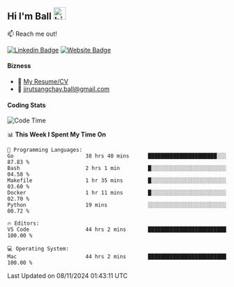 ## Hi I'm Ball <img src="https://user-images.githubusercontent.com/1303154/88677602-1635ba80-d120-11ea-84d8-d263ba5fc3c0.gif" width="28px" height="28px" alt="hi">
 
:mailbox: Reach me out!

[![Linkedin Badge](https://img.shields.io/badge/-Jirut-0e76a8?style=flat&labelColor=0e76a8&logo=linkedin&logoColor=white)](https://www.linkedin.com/in/jirut-sangchay-338370251)
[![Website Badge](https://img.shields.io/badge/Website-184aa8?logo=website&logoColor=)](https://resume-jirut.web.app)

<!-- TODO: Add last video link -->
#### Bizness
- :paperclip: [My Resume/CV](https://github.com/Jirut01/Jirut01/blob/main/resume_jirut.pdf)
- :email: jirutsangchay.ball@gmail.com

#### Coding Stats


<!--START_SECTION:waka-->
![Code Time](http://img.shields.io/badge/Code%20Time-1%2C735%20hrs%2013%20mins-blue)

📊 **This Week I Spent My Time On** 

```text
💬 Programming Languages: 
Go                       38 hrs 40 mins      ██████████████████████░░░   87.83 % 
Bash                     2 hrs 1 min         █░░░░░░░░░░░░░░░░░░░░░░░░   04.58 % 
Makefile                 1 hr 35 mins        █░░░░░░░░░░░░░░░░░░░░░░░░   03.60 % 
Docker                   1 hr 11 mins        █░░░░░░░░░░░░░░░░░░░░░░░░   02.70 % 
Python                   19 mins             ░░░░░░░░░░░░░░░░░░░░░░░░░   00.72 % 

🔥 Editors: 
VS Code                  44 hrs 2 mins       █████████████████████████   100.00 % 

💻 Operating System: 
Mac                      44 hrs 2 mins       █████████████████████████   100.00 % 
```


 Last Updated on 08/11/2024 01:43:11 UTC
<!--END_SECTION:waka-->
